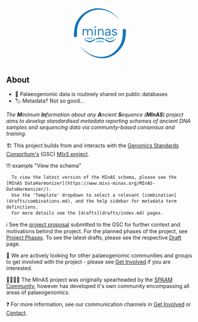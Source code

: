 <h1>
<p align="center">
   <img alt="MInAS Logo" src="assets/images/logos/minas-logo-flat.png" width="30%">
</p>
</h1>

## About

- 💾 Palaeogenomic data is routinely shared on public databases
- 🏷️ Metadata? Not so good…

_The **M**inimum **In**formation about any **A**ncient **S**equence (**MInAS**) project aims to develop standardised metadata reporting schemes of ancient DNA samples and sequencing data via community-based consensus and training._

🏗️ This project builds from and interacts with the [Genomics Standards Consortium's](https://www.gensc.org/) (GSC) [MIxS project](https://www.gensc.org/pages/standards-intro.html).

!!! example "View the schema"

      To view the latest version of the MInAS schema, please see the [MInAS DataHarmonizer](https://www.mixs-minas.org/MInAS-DataHarmonizer/).
      Use the 'Template' dropdown to select a relevant [combination](drafts/combinations.md), and the help sidebar for metadata term definitions.
      For more details see the [drafts](drafts/index.md) pages.

ℹ️ See the [project proposal](proposal.md) submitted to the GSC for further context and motivations behind the project.
For the planned phases of the project, see [Project Phases](phases.md).
To see the latest drafts, please see the respective [Draft](drafts/index.md) page.

🤝 We are actively looking for other palaeogenomic communities and groups to get involved with the project - please see [Get Involved](get-involved.md) if you are interested.

👨‍👩‍👧‍👦 The MInAS project was originally spearheaded by the [SPAAM Community](https://spaam-community.github.io), however has developed it's own community encompassing all areas of palaeogenomics.

❓ For more information, see our communication channels in [Get Involved](get-involved.md) or [Contact](contact.md).

